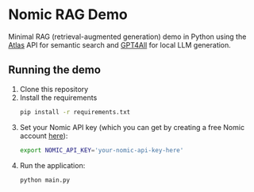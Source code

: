 # Nomic RAG Demo

Minimal RAG (retrieval-augmented generation) demo in Python using the [Atlas](atlas.nomic.ai) API for semantic search and [GPT4All](nomic.ai/gpt4all) for local LLM generation.

## Running the demo

1. Clone this repository
2. Install the requirements
    ```bash
    pip install -r requirements.txt
    ```
2. Set your Nomic API key (which you can get by creating a free Nomic account [here](https://nomicai-production.us.auth0.com/u/signup?state=hKFo2SAzVjBPaWlUNGZGV2xIcFAta3BUTXVsZmNTV0RTemJsT6Fur3VuaXZlcnNhbC1sb2dpbqN0aWTZIEpjSEVEZVkyakNGaWs3ajUyNm1uemxxNkNUeGc5ZnVko2NpZNkgVkY0MURxZEV5UzJBYXE2NHExSW9PMUVPemRwanBsbnY)):
    ```bash
    export NOMIC_API_KEY='your-nomic-api-key-here'
    ```
3. Run the application:
    ```bash
    python main.py
    ```


